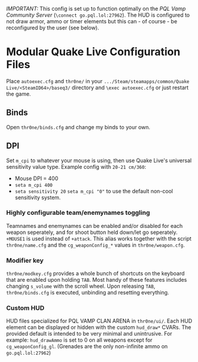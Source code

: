 *IMPORTANT:* This config is set up to function optimally on the _PQL Vamp Community Server_ (`\connect go.pql.lol:27962`). The HUD is configured to not draw armor, ammo or timer elements but this can - of course - be reconfigured by the user (see below).
# Modular Quake Live Configuration Files
Place `autoexec.cfg` and `thr0ne/` in your `.../Steam/steamapps/common/Quake Live/<SteamID64>/baseq3/` directory and `\exec autoexec.cfg` or just restart the game.

## Binds
Open `thr0ne/binds.cfg` and change my binds to your own.
## DPI
Set `m_cpi` to whatever your mouse is using, then use Quake Live's universal sensitivity value type. Example config with `20-21 cm/360`: 
* Mouse DPI = 400
* `seta m_cpi 400`
* `seta sensitivity 20`
`seta m_cpi "0"` to use the default non-cool sensitivity system.

### Highly configurable team/enemynames toggling
Teamnames and enemynames can be enabled and/or disabled for each weapon seperately, and for shoot button held down/let go seperately. `+MOUSE1` is used instead of `+attack`. This alias works together with the script `thr0ne/name.cfg` and the `cg_weaponConfig_*` values in `thr0ne/weapon.cfg`.
### Modifier key
`thr0ne/modkey.cfg` provides a whole bunch of shortcuts on the keyboard that are enabled upon holding `TAB`. Most handy of these features includes changing `s_volume` with the scroll wheel. Upon releasing `TAB`, `thr0ne/binds.cfg` is executed, unbinding and resetting everything. 
### Custom HUD
HUD files specialized for PQL VAMP CLAN ARENA in `thr0ne/ui/`. Each HUD element can be displayed or hidden with the custom `hud_draw*` CVARs. The provided default is intended to be very minimal and unintrusive. For example: `hud_drawAmmo` is set to 0 on all weapons except for `cg_weaponConfig_gl`. (Grenades are the only non-infinite ammo on `go.pql.lol:27962`)

